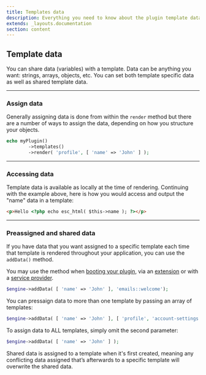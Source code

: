 ```yaml
---
title: Templates data
description: Everything you need to know about the plugin template data provided by the Backyard Framework for WordPress.
extends: _layouts.documentation
section: content
---
```


## Template data

You can share data (variables) with a template. Data can be anything you want: strings, arrays, objects, etc. You can set both template specific data as well as shared template data.

<hr>

### Assign data

Generally assigning data is done from within the `render` method but there are a number of ways to assign the data, depending on how you structure your objects.

```php
echo myPlugin()
		->templates()
		->render( 'profile', [ 'name' => 'John' ] );
```

<hr>

### Accessing data

Template data is available as locally at the time of rendering. Continuing with the example above, here is how you would access and output the "name" data in a template:

```html
<p>Hello <?php echo esc_html( $this->name ); ?></p>
```

<hr>

### Preassigned and shared data

If you have data that you want assigned to a specific template each time that template is rendered throughout your application, you can use the `addData()` method.

You may use the method when [booting your plugin](/docs/plugin-setup/), via an [extension](/docs/templates-engine-extension/) or with a [service provider](/docs/service-providers/).

```php
$engine->addData( [ 'name' => 'John' ], 'emails::welcome');
```

You can pressaign data to more than one template by passing an array of templates:

```php
$engine->addData( [ 'name' => 'John' ], [ 'profile', 'account-settings' ] );
```

To assign data to ALL templates, simply omit the second parameter:

```php
$engine->addData( [ 'name' => 'John' ] );
```

Shared data is assigned to a template when it's first created, meaning any conflicting data assigned that’s afterwards to a specific template will overwrite the shared data.
